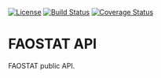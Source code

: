 [![License](http://img.shields.io/:license-GPL2-green.svg)](http://doge.gpl2-license.org)
[![Build Status](https://travis-ci.org/FAOSTAT/faostat-api.svg)](https://travis-ci.org/FAOSTAT/faostat-api)
[![Coverage Status](https://coveralls.io/repos/FAOSTAT/faostat-api/badge.svg?branch=development&service=github)](https://coveralls.io/github/FAOSTAT/faostat-api?branch=development)

# FAOSTAT API
FAOSTAT public API.
